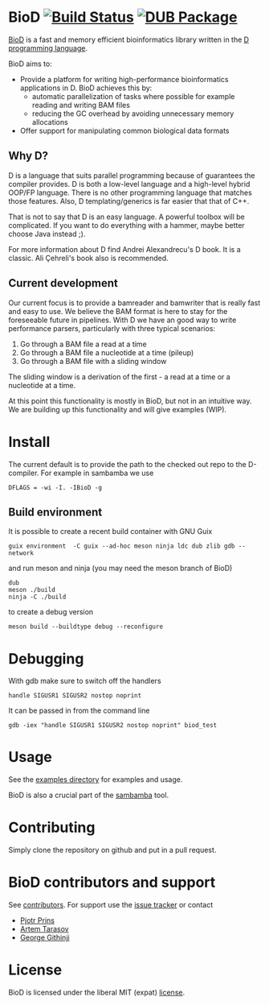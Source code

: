 # BioD [![Build Status](https://travis-ci.org/biod/BioD.svg?branch=master)](https://travis-ci.org/biod/BioD) [![DUB Package](https://img.shields.io/badge/dub-v0.1.0-red.svg)](https://code.dlang.org/packages/biod)

[BioD](https://github.com/biod/BioD) is a fast and memory efficient bioinformatics library written in the [D programming language](http://dlang.org).

BioD aims to:

* Provide a platform for writing high-performance bioinformatics applications in D. BioD achieves this by:
  - automatic parallelization of tasks where possible for example reading and writing BAM files
  - reducing the GC overhead by avoiding unnecessary memory allocations
* Offer support for manipulating common biological data formats

## Why D?

D is a language that suits parallel programming because of guarantees
the compiler provides. D is both a low-level language and a high-level
hybrid OOP/FP language. There is no other programming language that
matches those features. Also, D templating/generics is far easier that
that of C++.

That is not to say that D is an easy language. A powerful toolbox will
be complicated. If you want to do everything with a hammer, maybe
better choose Java instead ;).

For more information about D find Andrei Alexandrecu's D book. It is a
classic. Ali Çehreli's book also is recommended.

## Current development

Our current focus is to provide a bamreader and bamwriter that is
really fast and easy to use. We believe the BAM format is here to stay
for the foreseeable future in pipelines. With D we have an good way to
write performance parsers, particularly with three typical scenarios:

1. Go through a BAM file a read at a time
2. Go through a BAM file a nucleotide at a time (pileup)
3. Go through a BAM file with a sliding window

The sliding window is a derivation of the first - a read at a time or
a nucleotide at a time.

At this point this functionality is mostly in BioD, but not in an
intuitive way. We are building up this functionality and will give
examples (WIP).

# Install

The current default is to provide the path to the checked out repo to the D-compiler. For example
in sambamba we use

    DFLAGS = -wi -I. -IBioD -g

## Build environment

It is possible to create a recent build container with GNU Guix

    guix environment  -C guix --ad-hoc meson ninja ldc dub zlib gdb --network

and run meson and ninja (you may need the meson branch of BioD)

    dub
    meson ./build
    ninja -C ./build

to create a debug version

    meson build --buildtype debug --reconfigure

# Debugging

With gdb make sure to switch off the handlers

    handle SIGUSR1 SIGUSR2 nostop noprint

It can be passed in from the command line

    gdb -iex "handle SIGUSR1 SIGUSR2 nostop noprint" biod_test

# Usage

See the [examples directory](https://github.com/biod/BioD/tree/master/examples)
for examples and usage.

BioD is also a crucial part of the [sambamba](https://github.com/biod/sambamba) tool.

# Contributing

Simply clone the repository on github and put in a pull request.

# BioD contributors and support

See
[contributors](https://github.com/biod/BioD/graphs/contributors). For
support use the [issue tracker](https://github.com/biod/BioD/issues) or contact

* [Pjotr Prins](https://github.com/pjotrp)
* [Artem Tarasov](https://github.com/lomereiter)
* [George Githinji](https://github.com/George-Githinji)

# License

BioD is licensed under the liberal MIT (expat) [license](./LICENSE).

